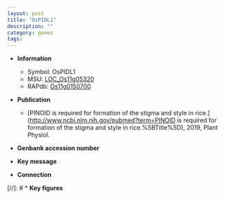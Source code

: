 ```yaml
---
layout: post
title: "OsPIDL1"
description: ""
category: genes
tags: 
---
```


* **Information**  
    + Symbol: OsPIDL1  
    + MSU: [LOC_Os11g05320](http://rice.plantbiology.msu.edu/cgi-bin/ORF_infopage.cgi?orf=LOC_Os11g05320)  
    + RAPdb: [Os11g0150700](http://rapdb.dna.affrc.go.jp/viewer/gbrowse_details/irgsp1?name=Os11g0150700)  

* **Publication**  
    + [PINOID is required for formation of the stigma and style in rice.](http://www.ncbi.nlm.nih.gov/pubmed?term=PINOID is required for formation of the stigma and style in rice.%5BTitle%5D), 2019, Plant Physiol.

* **Genbank accession number**  

* **Key message**  

* **Connection**  

[//]: # * **Key figures**  


